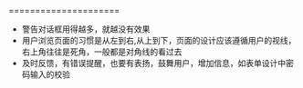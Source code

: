 =====================
* 警告对话框用得越多，就越没有效果
* 用户浏览页面的习惯是从左到右,从上到下，页面的设计应该遵循用户的视线，右上角往往是死角，一般都是对角线的看过去
* 及时反馈，有错误提醒，也要有表扬，鼓舞用户，增加信息，如表单设计中密码输入的校验

